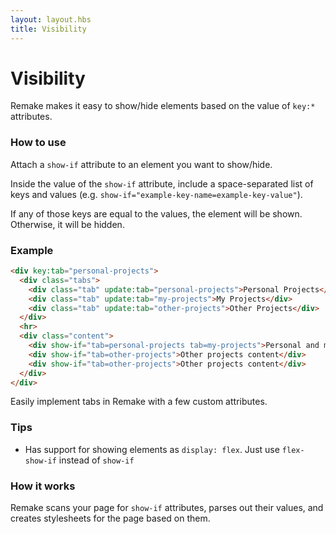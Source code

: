 ```yaml
---
layout: layout.hbs
title: Visibility
---
```


# Visibility

Remake makes it easy to show/hide elements based on the value of `key:*` attributes.

### How to use

Attach a `show-if` attribute to an element you want to show/hide.

Inside the value of the `show-if` attribute, include a space-separated list of keys and values (e.g. `show-if="example-key-name=example-key-value"`). 

If any of those keys are equal to the values, the element will be shown. Otherwise, it will be hidden.

### Example

```html
<div key:tab="personal-projects">
  <div class="tabs">
    <div class="tab" update:tab="personal-projects">Personal Projects</div>
    <div class="tab" update:tab="my-projects">My Projects</div>
    <div class="tab" update:tab="other-projects">Other Projects</div>
  </div>
  <hr>
  <div class="content">
    <div show-if="tab=personal-projects tab=my-projects">Personal and my projects content</div>
    <div show-if="tab=other-projects">Other projects content</div>
    <div show-if="tab=other-projects">Other projects content</div>
  </div>
</div>
```

Easily implement tabs in Remake with a few custom attributes.

### Tips

- Has support for showing elements as `display: flex`. Just use `flex-show-if` instead of `show-if`

### How it works

Remake scans your page for `show-if` attributes, parses out their values, and creates stylesheets for the page based on them.


